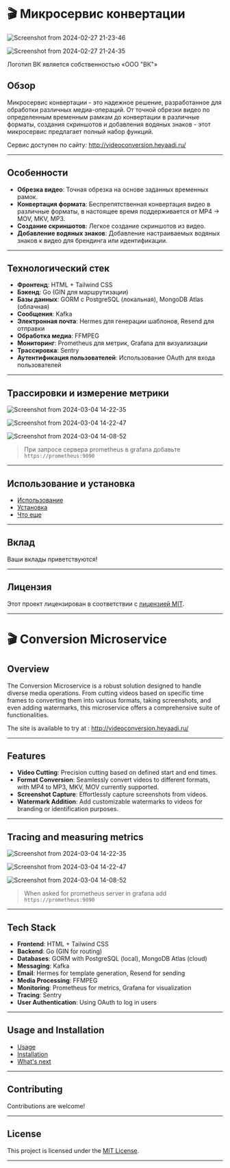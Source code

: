 # 🎬 Микросервис конвертации



![Screenshot from 2024-02-27 21-23-46](https://github.com/shuklarituparn/Conversion-Microservice/assets/66947051/ce4cfde8-0c11-496b-be62-4c3f73e8206c)

![Screenshot from 2024-02-27 21-24-35](https://github.com/shuklarituparn/Conversion-Microservice/assets/66947051/6085f17c-e6c9-41a7-86bf-e1a5efada1f5)

Логотип ВК является собственностью «ООО "ВК"»

## Обзор

Микросервис конвертации - это надежное решение, разработанное для обработки различных медиа-операций. От точной обрезки видео по определенным временным рамкам до конвертации в различные форматы, создания скриншотов и добавления водяных знаков - этот микросервис предлагает полный набор функций.

Сервис доступен по сайту: http://videoconversion.heyaadi.ru/

---

## Особенности

- **Обрезка видео**: Точная обрезка на основе заданных временных рамок.
- **Конвертация формата**: Беспрепятственная конвертация видео в различные форматы, в настоящее время поддерживается от MP4 -> MOV, MKV, MP3.
- **Создание скриншотов**: Легкое создание скриншотов из видео.
- **Добавление водяных знаков**: Добавление настраиваемых водяных знаков к видео для брендинга или идентификации.
---
## Технологический стек

- **Фронтенд**: HTML + Tailwind CSS
- **Бэкенд**: Go (GIN для маршрутизации)
- **Базы данных**: GORM с PostgreSQL (локальная), MongoDB Atlas (облачная)
- **Сообщения**: Kafka
- **Электронная почта**: Hermes для генерации шаблонов, Resend для отправки
- **Обработка медиа**: FFMPEG
- **Мониторинг**: Prometheus для метрик, Grafana для визуализации
- **Трассировка**: Sentry
- **Аутентификация пользователей**: Использование OAuth для входа пользователей
---
## Трассировки и измерение метрики

![Screenshot from 2024-03-04 14-22-35](https://github.com/shuklarituparn/Conversion-Microservice/assets/66947051/6e559405-68a1-4879-be50-29f52d751427)

![Screenshot from 2024-03-04 14-22-47](https://github.com/shuklarituparn/Conversion-Microservice/assets/66947051/cd9c4711-e371-4c01-a60a-707ad7445b10)

![Screenshot from 2024-03-04 14-08-52](https://github.com/shuklarituparn/Conversion-Microservice/assets/66947051/15d178fe-729c-49e5-b0f9-ca732c6b7a3a)

> При запросе сервера prometheus в grafana добавьте `https://prometheus:9090`



---
## Использование и установка

- [Использование](docs/usage.md)
- [Установка](docs/setup.md)
- [Что еще](docs/what's_coming.md)
---
## Вклад

Ваши вклады приветствуются!

---
## Лицензия

Этот проект лицензирован в соответствии с [лицензией MIT](LICENSE).

---


# 🎬 Conversion Microservice


## Overview

The Conversion Microservice is a robust solution designed to handle diverse media operations. From cutting videos based on specific time frames to converting them into various formats, taking screenshots, and even adding watermarks, this microservice offers a comprehensive suite of functionalities.

The site is available to try at : http://videoconversion.heyaadi.ru/

---

## Features

- **Video Cutting**: Precision cutting based on defined start and end times.
- **Format Conversion**: Seamlessly convert videos to different formats, with MP4 to MP3, MKV, MOV currently supported.
- **Screenshot Capture**: Effortlessly capture screenshots from videos.
- **Watermark Addition**: Add customizable watermarks to videos for branding or identification purposes.

---
## Tracing and measuring metrics

![Screenshot from 2024-03-04 14-22-35](https://github.com/shuklarituparn/Conversion-Microservice/assets/66947051/6e559405-68a1-4879-be50-29f52d751427)

![Screenshot from 2024-03-04 14-22-47](https://github.com/shuklarituparn/Conversion-Microservice/assets/66947051/cd9c4711-e371-4c01-a60a-707ad7445b10)

![Screenshot from 2024-03-04 14-08-52](https://github.com/shuklarituparn/Conversion-Microservice/assets/66947051/15d178fe-729c-49e5-b0f9-ca732c6b7a3a)

> When asked for prometheus server in grafana add `https://prometheus:9090`

---

## Tech Stack

- **Frontend**: HTML + Tailwind CSS
- **Backend**: Go (GIN for routing)
- **Databases**: GORM with PostgreSQL (local), MongoDB Atlas (cloud)
- **Messaging**: Kafka
- **Email**: Hermes for template generation, Resend for sending
- **Media Processing**: FFMPEG
- **Monitoring**: Prometheus for metrics, Grafana for visualization
- **Tracing**: Sentry
- **User Authentication**: Using OAuth to log in users

---

## Usage and Installation

- [Usage](docs/usage_eng.md)
- [Installation](docs/setup_eng.md)
- [What's next](docs/what's_coming_en.md)

---

## Contributing

Contributions are welcome!

---

## License

This project is licensed under the [MIT License](LICENSE).

---
